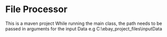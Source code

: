 # File Processor
This is a maven project
While running the main class, the path needs to be passed in arguments for the input Data
e.g C:\\ebay_project_files\\inputData
